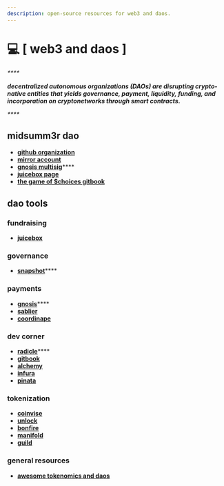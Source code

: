 ```yaml
---
description: open-source resources for web3 and daos.
---
```


# 💻 \[ web3 and daos ]

_****_

_**decentralized autonomous organizations (DAOs) are disrupting crypto-native entities that yields governance, payment, liquidity, funding, and incorporation on cryptonetworks through smart contracts.**_

_****_

## midsumm3r dao&#x20;

* ****[**github organization**](https://github.com/Midsumm3rDAO)****
* ****[**mirror account**](https://mirror.xyz/midsumm3r.eth)****
* [**gnosis multisig**](http://safe.midsumm3r.xyz/)****
* ****[**juicebox page**](https://juicebox.money/v2/p/229)****
* ****[**the game of $choices gitbook**](https://docs.choices.game/)****

## dao tools



### fundraising

* ****[**juicebox**](https://juicebox.money/)****

### governance

* [**snapshot**](https://snapshot.org/#/)****

### payments

* [**gnosis**](https://gnosis.io/)****
* ****[**sablier**](https://sablier.finance/)****
* ****[**coordinape**](https://coordinape.com/)****

### dev corner

* [**radicle**](https://radicle.xyz/)****
* ****[**gitbook**](https://www.gitbook.com/)****
* ****[**alchemy**](https://www.alchemy.com/)****
* ****[**infura**](https://infura.io/)****
* ****[**pinata**](https://www.pinata.cloud/)****

### tokenization

* ****[**coinvise**](https://www.coinvise.co/)****
* ****[**unlock**](https://unlock-protocol.com/)****
* ****[**bonfire**](https://www.trybonfire.xyz/)****
* ****[**manifold**](https://www.manifold.xyz/)****
* ****[**guild**](https://guild.xyz/)****



### general resources

* [**awesome tokenomics and daos**](https://github.com/bt3gl-labs/Awesome-Tokenomics-and-DAOs)

